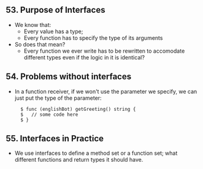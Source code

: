 ## 53. Purpose of Interfaces
- We know that:
  - Every value has a type;
  - Every function has to specify the type of its arguments
- So does that mean?
  - Every function we ever write has to be rewritten to accomodate different types even if the logic in it is identical?

## 54. Problems without interfaces
- In a function receiver, if we won't use the parameter we specify, we can just put the type of the parameter:

        $ func (englishBot) getGreeting() string {
        $   // some code here
        $ }

## 55. Interfaces in Practice
- We use interfaces to define a method set or a function set; what different functions and return types it should have.
